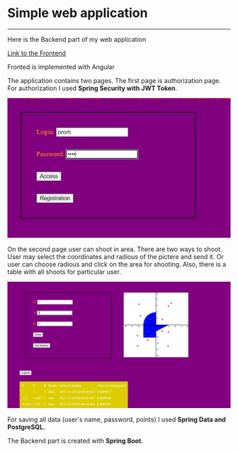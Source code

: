 # Simple web application
___
Here is the Backend part of my web application

[Link to the Frontend](https://github.com/Nikolay-Gonichenko/Web4Front)

Fronted is implemented with Angular

The application contains two pages. The first page is authorization page. For authorization I used __Spring Security with JWT Token__. 

![Example](reg.jpg)

On the second page user can shoot in area. There are two ways to shoot. User may select the coordinates and radious of the pictere and send it. Or user can choose radious and click on the area for shooting. Also, there is a table with all shoots for particular user.

![Example](shoot.jpg)

For saving all data (user's name, password, points) I used __Spring Data and PostgreSQL.__

The Backend part is created with __Spring Boot__.
